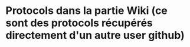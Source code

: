 # Protocols dans la partie Wiki (ce sont des protocols récupérés directement d'un autre user github)
